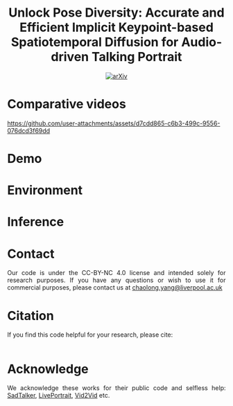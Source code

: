 <div align="center">

# Unlock Pose Diversity: Accurate and Efficient Implicit Keypoint-based Spatiotemporal Diffusion for Audio-driven Talking Portrait
[![arXiv](https://img.shields.io/badge/arXiv-KDTalker-9065CA.svg?logo=arXiv)](http://arxiv.org/abs/)

</div>
<div align="justify">

# Comparative videos
https://github.com/user-attachments/assets/d7cdd865-c6b3-499c-9556-076dcd3f69dd

# Demo

# Environment

# Inference

# Contact
Our code is under the CC-BY-NC 4.0 license and intended solely for research purposes. If you have any questions or wish to use it for commercial purposes, please contact us at chaolong.yang@liverpool.ac.uk

# Citation
If you find this code helpful for your research, please cite:
```

```

# Acknowledge
We acknowledge these works for their public code and selfless help: [SadTalker](https://github.com/OpenTalker/SadTalker), [LivePortrait](https://github.com/KwaiVGI/LivePortrait), [Vid2Vid](https://github.com/NVIDIA/vid2vid) etc.
</div>
